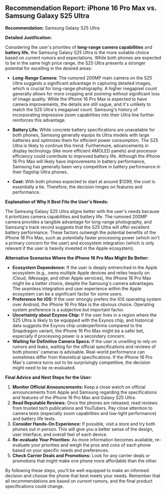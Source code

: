 ## Recommendation Report: iPhone 16 Pro Max vs. Samsung Galaxy S25 Ultra

**Recommendation:** Samsung Galaxy S25 Ultra

**Detailed Justification:**

Considering the user's priorities of **long-range camera capabilities** and **battery life**, the Samsung Galaxy S25 Ultra is the more suitable choice based on current rumors and expectations. While both phones are expected to be in the same high price range, the S25 Ultra presents a stronger potential for excelling in the desired areas:

*   **Long-Range Camera:** The rumored 200MP main camera on the S25 Ultra suggests a significant advantage in capturing detailed images, which is crucial for long-range photography. A higher megapixel count generally allows for more cropping and zooming without significant loss of image quality. While the iPhone 16 Pro Max is expected to have camera improvements, the details are still vague, and it's unlikely to match the S25 Ultra's megapixel count. Samsung's history of incorporating impressive zoom capabilities into their Ultra line further reinforces this advantage.

*   **Battery Life:** While concrete battery specifications are unavailable for both phones, Samsung generally equips its Ultra models with large batteries and optimizes them for efficient power consumption. The S25 Ultra is likely to continue this trend. Furthermore, advancements in display technology (like more efficient AMOLED panels) and processor efficiency could contribute to improved battery life. Although the iPhone 16 Pro Max will likely have improvements in battery performance, Samsung has generally been very competitive in battery performance in their flagship Ultra phones.

*   **Cost:** With both phones expected to start at around $1299, the cost is essentially a tie. Therefore, the decision hinges on features and performance.

**Explanation of Why It Best Fits the User's Needs:**

The Samsung Galaxy S25 Ultra aligns better with the user's needs because it prioritizes camera capabilities and battery life. The rumored 200MP camera provides a tangible advantage for long-range photography, and Samsung's track record suggests that the S25 Ultra will offer excellent battery performance. These factors outweigh the potential benefits of the iPhone 16 Pro Max, such as potentially faster processing power (which isn't a primary concern for the user) and ecosystem integration (which is only relevant if the user is heavily invested in the Apple ecosystem).

**Alternative Scenarios Where the iPhone 16 Pro Max Might Be Better:**

*   **Ecosystem Dependence:** If the user is deeply entrenched in the Apple ecosystem (e.g., owns multiple Apple devices and relies heavily on iCloud, iMessage, and other Apple services), the iPhone 16 Pro Max might be a better choice, despite the Samsung's camera advantages. The seamless integration and user experience within the Apple ecosystem can be a significant factor for some users.
*   **Preference for iOS:** If the user strongly prefers the iOS operating system over Android, the iPhone 16 Pro Max is the obvious choice. Operating system preference is a subjective but important factor.
*   **Uncertainty about Exynos Chip:** If the user lives in a region where the S25 Ultra is likely to be equipped with the Exynos chip, and historical data suggests the Exynos chip underperforms compared to the Snapdragon variant, the iPhone 16 Pro Max might be a safer bet, especially if processing power is a secondary concern.
*   **Waiting for Definitive Camera Specs:** If the user is unwilling to rely on rumors and leaks, waiting for the official specifications and reviews of both phones' cameras is advisable. Real-world performance can sometimes differ from theoretical specifications. If the iPhone 16 Pro Max's camera turns out to be surprisingly competitive, the decision might need to be re-evaluated.

**Final Advice and Next Steps for the User:**

1.  **Monitor Official Announcements:** Keep a close watch on official announcements from Apple and Samsung regarding the specifications and features of the iPhone 16 Pro Max and Galaxy S25 Ultra.
2.  **Read Reputable Reviews:** Once the phones are released, read reviews from trusted tech publications and YouTubers. Pay close attention to camera tests (especially zoom capabilities and low-light performance) and battery life tests.
3.  **Consider Hands-On Experience:** If possible, visit a store and try both phones out in person. This will give you a better sense of the design, user interface, and overall feel of each device.
4.  **Re-evaluate Your Priorities:** As more information becomes available, re-evaluate your priorities and weigh the pros and cons of each phone based on your specific needs and preferences.
5.  **Check Carrier Deals and Promotions:** Look for any carrier deals or promotions that might make one phone more affordable than the other.

By following these steps, you'll be well-equipped to make an informed decision and choose the phone that best meets your needs. Remember that all recommendations are based on *current* rumors, and the final product specifications could change.
